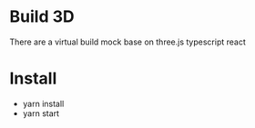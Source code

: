 # Build 3D 
There are a virtual build mock base on three.js typescript react

# Install 
* yarn install 
* yarn start